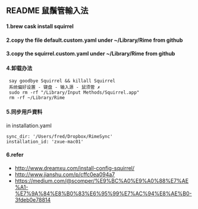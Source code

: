 ## README 鼠鬚管輸入法

#### 1.brew cask install squirrel

#### 2.copy the file default.custom.yaml under ~/Library/Rime from github

#### 3.copy the squirrel.custom.yaml under ~/Library/Rime from github

#### 4.卸载办法

 ````
  say goodbye Squirrel && killall Squirrel
  系统偏好设置 - 键盘 - 输入源 - 鼠须管 ✗
  sudo rm -rf "/Library/Input Methods/Squirrel.app"
  rm -rf ~/Library/Rime
 ````
#### 5.同步用戶資料
in installation.yaml

 ````
sync_dir: '/Users/fred/Dropbox/RimeSync'
installation_id: 'zxue-mac01'
 ````

#### 6.refer

* http://www.dreamxu.com/install-config-squirrel/
* http://www.jianshu.com/p/cffc0ea094a7
* https://medium.com/@scomper/%E9%BC%A0%E9%A0%88%E7%AE%A1-%E7%9A%84%E8%B0%83%E6%95%99%E7%AC%94%E8%AE%B0-3fdeb0e78814

